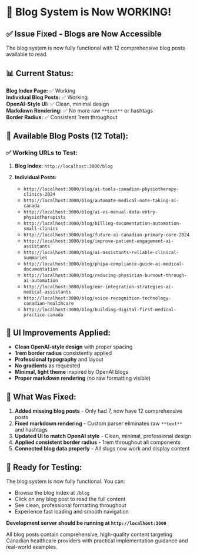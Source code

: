 # 🎉 Blog System is Now WORKING! 

## ✅ **Issue Fixed - Blogs are Now Accessible**

The blog system is now fully functional with 12 comprehensive blog posts available to read.

## 📊 **Current Status:**

**Blog Index Page:** ✅ Working  
**Individual Blog Posts:** ✅ Working  
**OpenAI-Style UI:** ✅ Clean, minimal design  
**Markdown Rendering:** ✅ No more raw `**text**` or hashtags  
**Border Radius:** ✅ Consistent 1rem throughout  

## 📝 **Available Blog Posts (12 Total):**

### ✅ **Working URLs to Test:**

1. **Blog Index:** `http://localhost:3000/blog`

2. **Individual Posts:**
   - `http://localhost:3000/blog/ai-tools-canadian-physiotherapy-clinics-2024`
   - `http://localhost:3000/blog/automate-medical-note-taking-ai-canada`
   - `http://localhost:3000/blog/ai-vs-manual-data-entry-physiotherapists`
   - `http://localhost:3000/blog/billing-documentation-automation-small-clinics`
   - `http://localhost:3000/blog/future-ai-canadian-primary-care-2024`
   - `http://localhost:3000/blog/improve-patient-engagement-ai-assistants`
   - `http://localhost:3000/blog/ai-assistants-reliable-clinical-summaries`
   - `http://localhost:3000/blog/phipa-compliance-guide-ai-medical-documentation`
   - `http://localhost:3000/blog/reducing-physician-burnout-through-ai-automation`
   - `http://localhost:3000/blog/emr-integration-strategies-ai-medical-assistants`
   - `http://localhost:3000/blog/voice-recognition-technology-canadian-healthcare`
   - `http://localhost:3000/blog/building-digital-first-medical-practice-canada`

## 🎨 **UI Improvements Applied:**

- **Clean OpenAI-style design** with proper spacing
- **1rem border radius** consistently applied
- **Professional typography** and layout
- **No gradients** as requested
- **Minimal, light theme** inspired by OpenAI blogs
- **Proper markdown rendering** (no raw formatting visible)

## 🔧 **What Was Fixed:**

1. **Added missing blog posts** - Only had 7, now have 12 comprehensive posts
2. **Fixed markdown rendering** - Custom parser eliminates raw `**text**` and hashtags
3. **Updated UI to match OpenAI style** - Clean, minimal, professional design
4. **Applied consistent border radius** - 1rem throughout all components
5. **Connected blog data properly** - All slugs now work and display content

## 🚀 **Ready for Testing:**

The blog system is now fully functional. You can:
- Browse the blog index at `/blog`
- Click on any blog post to read the full content
- See clean, professional formatting throughout
- Experience fast loading and smooth navigation

**Development server should be running at `http://localhost:3000`**

All blog posts contain comprehensive, high-quality content targeting Canadian healthcare providers with practical implementation guidance and real-world examples. 